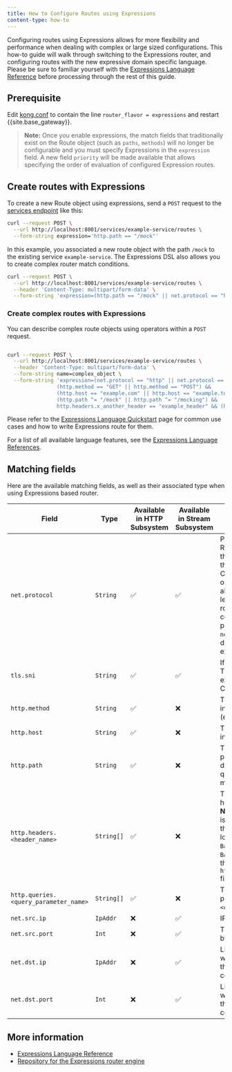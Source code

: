 ```yaml
---
title: How to Configure Routes using Expressions
content-type: how-to
---
```


Configuring routes using Expressions allows for more flexibility and performance
when dealing with complex or large sized configurations.
This how-to guide will walk through switching to the Expressions router, and configuring routes with the new expressive domain specific language.
Please be sure to familiar yourself with the [Expressions Language Reference](/gateway/latest/reference/expressions-language/overview/)
before processing through the rest of this guide.

## Prerequisite

Edit [kong.conf](/gateway/latest/production/kong-conf/) to contain the line `router_flavor = expressions` and restart {{site.base_gateway}}.
> **Note:** Once you enable expressions, the match fields that traditionally exist on the Route object (such as `paths`, `methods`) will no longer
  be configurable and you must specify Expressions in the `expression` field. A new field `priority` will be made available
  that allows specifying the order of evaluation of configured Expression routes.

## Create routes with Expressions

To create a new Route object using expressions, send a `POST` request to the [services endpoint](/gateway/latest/admin-api/#update-route) like this:
```sh
curl --request POST \
  --url http://localhost:8001/services/example-service/routes \
  --form-string expression='http.path == "/mock"'
```

In this example, you associated a new route object with the path `/mock` to the existing service `example-service`.
The Expressions DSL also allows you to create complex router match conditions.

```sh
curl --request POST \
  --url http://localhost:8001/services/example-service/routes \
  --header 'Content-Type: multipart/form-data' \
  --form-string 'expression=(http.path == "/mock" || net.protocol == "https")'
```

### Create complex routes with Expressions

You can describe complex route objects using operators within a `POST` request.

```sh

curl --request POST \
  --url http://localhost:8001/services/example-service/routes \
  --header 'Content-Type: multipart/form-data' \
  --form-string name=complex_object \
  --form-string 'expression=(net.protocol == "http" || net.protocol == "https") &&
                (http.method == "GET" || http.method == "POST") &&
                (http.host == "example.com" || http.host == "example.test") &&
                (http.path ^= "/mock" || http.path ^= "/mocking") &&
                http.headers.x_another_header == "example_header" && (http.headers.x_my_header == "example" || http.headers.x_my_header == "example2")'
```

Please refer to the [Expressions Language Quickstart](/gateway/latest/reference/expressions-language/quickstart/#examples-http) page for common use cases
and how to write Expressions route for them.

For a list of all available language features, see the [Expressions Language References](/gateway/latest/reference/expressions-language/language-references/).

## Matching fields

Here are the available matching fields, as well as their associated type when using Expressions based router.

| Field                                 | Type       | Available in HTTP Subsystem | Available in Stream Subsystem | Description                                                                                                                                                                                                                                                                                                            |
|---------------------------------------|------------|-----------------------------|-------------------------------|------------------------------------------------------------------------------------------------------------------------------------------------------------------------------------------------------------------------------------------------------------------------------------------------------------------------|
| `net.protocol`                        | `String`   | ✅                           | ✅                             | Protocol of the route. Roughly equivalent to the `protocols` field on the `Route` entity. **Note:** Configured `protocols` on the `Route` entity are always added to the top level of the generated route but additional constraints can be provided by using the `net.prococol` field directly inside the expression. |
| `tls.sni`                             | `String`   | ✅                           | ✅                             | If the connection is over TLS, the `server_name` extention from the ClientHello packet.                                                                                                                                                                                                                                |
| `http.method`                         | `String`   | ✅                           | ❌                             | The method of the incoming HTTP request. (e.g. `"GET"`, `"POST"`)                                                                                                                                                                                                                                                      |
| `http.host`                           | `String`   | ✅                           | ❌                             | The `Host` header of the incoming HTTP request.                                                                                                                                                                                                                                                                        |
| `http.path`                           | `String`   | ✅                           | ❌                             | The normalized request path. This field value does **not** contain any query parameters that might exist.                                                                                                                                                                                                              |
| `http.headers.<header_name>`          | `String[]` | ✅                           | ❌                             | The value(s) of request header `<header_name>`. **Note:** The header name is always normalized to the underscore and lowercase form, so `Foo-Bar`, `Foo_Bar` and `fOo-BAr` all becomes value of the `http.headers.foo_bar` field.                                                                                      |
| `http.queries.<query_parameter_name>` | `String[]` | ✅                           | ❌                             | The value(s) of query parameter `<query_parameter_name>`.                                                                                                                                                                                                                                                              |
| `net.src.ip`                          | `IpAddr`   | ❌                           | ✅                             | IP address of the client.                                                                                                                                                                                                                                                                                              |
| `net.src.port`                        | `Int`      | ❌                           | ✅                             | The port number using by the client to connect.                                                                                                                                                                                                                                                                        |
| `net.dst.ip`                          | `IpAddr`   | ❌                           | ✅                             | Listening IP address where Kong accepted the incoming connection.                                                                                                                                                                                                                                                      |
| `net.dst.port`                        | `Int`      | ❌                           | ✅                             | Listening port number where Kong accepted the incoming connection.                                                                                                                                                                                                                                                     |

## More information

* [Expressions Language Reference](/gateway/latest/reference/expressions-language/overview/)
* [Repository for the Expressions router engine](https://github.com/Kong/atc-router)

